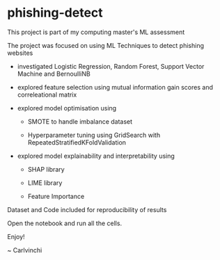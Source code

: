 # phishing-detect

This project is part of my computing master's ML assessment 

The project was focused on using ML Techniques to detect phishing websites

- investigated Logistic Regression, Random Forest, Support Vector Machine and BernoulliNB

- explored feature selection using mutual information gain scores and correleational matrix

- explored model optimisation using 

	- SMOTE to handle imbalance dataset
	
	- Hyperparameter tuning using GridSearch with RepeatedStratifiedKFoldValidation
  
- explored model explainability and interpretability using

	- SHAP library
	
	- LIME library
	
	- Feature Importance

Dataset and Code included for reproducibility of results
	
Open the notebook and run all the cells.

Enjoy!

~ Carlvinchi
